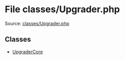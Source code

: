 File classes/Upgrader.php
=========

Source: [classes/Upgrader.php](https://github.com/PrestaShop/PrestaShop/blob/1.6.0.13/classes/Upgrader.php)


Classes
-------

* [UpgraderCore](class.UpgraderCore.md)


